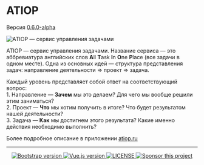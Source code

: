 # ATIOP
Версия [0.6.0-alpha](https://github.com/mccrush/atiop/releases)

<img src="https://repository-images.githubusercontent.com/201769959/42f52b00-ff33-11ea-929d-76fccf26bcf9" alt="ATIOP — сервис управления задачами">



<p>
      ATIOP — сервис управления задачами. Название сервиса — это аббревиатура
      английских слов
      <strong>A</strong>ll <strong>T</strong>ask <strong>I</strong>n
      <strong>O</strong>ne <strong>P</strong>lace (все задачи в одном месте).
      Одна из основных идей — структура представления задач: направление
      деятельности &Rightarrow; проект &Rightarrow; задача.
    </p>
    <p>
      Каждый уровень представляет собой ответ на соответствующий вопрос:
      <br />1. Направление — <strong>Зачем</strong> мы это делаем? Для чего мы
      вообще решили этим заниматься? <br />2. Проект — <strong>Что</strong> мы
      хотим получить в итоге? Что будет результатом нашей деятельности? <br />3.
      Задача — <strong>Как</strong> мы достигнем этого результата? Какие именно
      действия необходимо выполнить?
    </p>

Более подробное описание в приложении <a href="https://atiop.ru/about" target="_blank" title="Перейти в приложение">atiop.ru</a>
<hr>
<p align="center">
   <a href="https://v5.getbootstrap.com/">
    <img src="https://flat.badgen.net/badge/bootstrap/5.0.0-alpha2/7952B3" alt="Bootstrap version" target="_blank">
  </a>
  <a href="https://v3.vuejs.org/">
    <img src="https://flat.badgen.net/badge/vue.js/3.0.0/41B883" alt="Vue.js version" target="_blank">
  </a>
  <a href="https://github.com/mccrush/atiop/blob/master/LICENSE">
    <img src="https://flat.badgen.net/github/license/micromatch/micromatch" alt="LICENSE" target="_blank">
  </a>
  <a href="https://patreon.com/mccrush">
    <img src="https://flat.badgen.net/badge/become/a%20patron/F96854" alt="Sponsor this project" target="_blank">
  </a>
</p>
